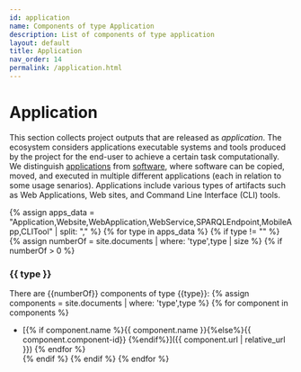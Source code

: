 ```yaml
---
id: application
name: Components of type Application
description: List of components of type application
layout: default
title: Application
nav_order: 14
permalink: /application.html
---
```


# Application

This section collects project outputs that are released as *application*.
The ecosystem considers applications executable systems and tools produced by the project for the end-user to achieve a certain task computationally.
We distinguish [applications](applications.html) from [software](software.html), where software can be copied, moved, and executed in multiple different applications (each in relation to some usage senarios).
Applications include various types of artifacts such as Web Applications, Web sites, and Command Line Interface (CLI) tools.

<div id="chart_container_application"></div>
<script>
anychart.onDocumentReady(function() {
    // set the data
    var data = [
        {x: "Application", value: 1},
        {x: "CLITool", value: 1},
        {x: "WebApplication", value: 4}
        {x: "SPARQLEndpoint", value: 2}
		];
    // create the chart
    var chart = anychart.pie3d();
    // set the chart title
    // chart.title("Polifonia Project Components by Type");
    // add the data
    chart.data(data);
    // sort elements
    chart.sort("desc");  
    // set legend position
    chart.legend().position("right");
    // set items layout
    chart.legend().itemsLayout("vertical");
    // display the chart in the container
    chart.container('chart_container_application');
    chart.draw();
  });
  </script>


{% assign apps_data = "Application,Website,WebApplication,WebService,SPARQLEndpoint,MobileApp,CLITool" | split: "," %}
{% for type in apps_data %}
{% if type != "" %}
{% assign numberOf = site.documents  | where: 'type',type | size %}
{% if numberOf > 0 %}
### {{ type }}

There are {{numberOf}} components of type {{type}}:
	{% assign components =  site.documents  | where: 'type',type %}
	{% for component in components %}
- [{% if component.name %}{{ component.name }}{%else%}{{ component.component-id}} {%endif%}]({{ component.url | relative_url }})	{% endfor %}	
{% endif %}
{% endif %}
{% endfor %}
